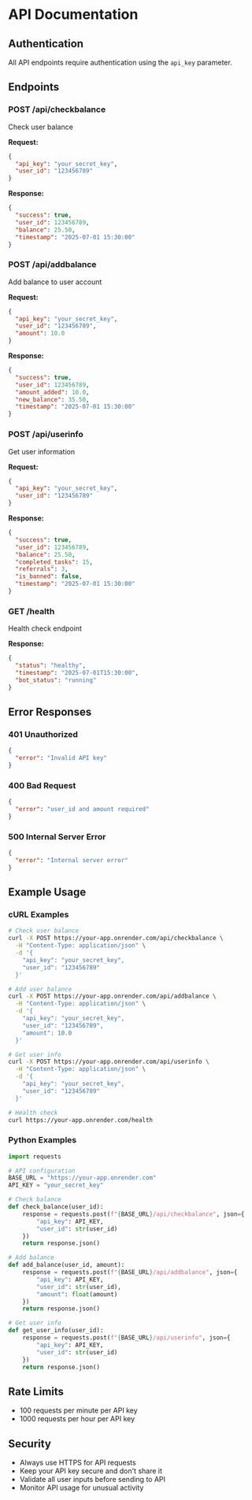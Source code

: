 # API Documentation

## Authentication

All API endpoints require authentication using the `api_key` parameter.

## Endpoints

### POST /api/checkbalance
Check user balance

**Request:**
```json
{
  "api_key": "your_secret_key",
  "user_id": "123456789"
}
```

**Response:**
```json
{
  "success": true,
  "user_id": 123456789,
  "balance": 25.50,
  "timestamp": "2025-07-01 15:30:00"
}
```

### POST /api/addbalance
Add balance to user account

**Request:**
```json
{
  "api_key": "your_secret_key", 
  "user_id": "123456789",
  "amount": 10.0
}
```

**Response:**
```json
{
  "success": true,
  "user_id": 123456789,
  "amount_added": 10.0,
  "new_balance": 35.50,
  "timestamp": "2025-07-01 15:30:00"
}
```

### POST /api/userinfo
Get user information

**Request:**
```json
{
  "api_key": "your_secret_key",
  "user_id": "123456789"
}
```

**Response:**
```json
{
  "success": true,
  "user_id": 123456789,
  "balance": 25.50,
  "completed_tasks": 15,
  "referrals": 3,
  "is_banned": false,
  "timestamp": "2025-07-01 15:30:00"
}
```

### GET /health
Health check endpoint

**Response:**
```json
{
  "status": "healthy",
  "timestamp": "2025-07-01T15:30:00",
  "bot_status": "running"
}
```

## Error Responses

### 401 Unauthorized
```json
{
  "error": "Invalid API key"
}
```

### 400 Bad Request
```json
{
  "error": "user_id and amount required"
}
```

### 500 Internal Server Error
```json
{
  "error": "Internal server error"
}
```

## Example Usage

### cURL Examples

```bash
# Check user balance
curl -X POST https://your-app.onrender.com/api/checkbalance \
  -H "Content-Type: application/json" \
  -d '{
    "api_key": "your_secret_key",
    "user_id": "123456789"
  }'

# Add user balance
curl -X POST https://your-app.onrender.com/api/addbalance \
  -H "Content-Type: application/json" \
  -d '{
    "api_key": "your_secret_key",
    "user_id": "123456789",
    "amount": 10.0
  }'

# Get user info
curl -X POST https://your-app.onrender.com/api/userinfo \
  -H "Content-Type: application/json" \
  -d '{
    "api_key": "your_secret_key",
    "user_id": "123456789"
  }'

# Health check
curl https://your-app.onrender.com/health
```

### Python Examples

```python
import requests

# API configuration
BASE_URL = "https://your-app.onrender.com"
API_KEY = "your_secret_key"

# Check balance
def check_balance(user_id):
    response = requests.post(f"{BASE_URL}/api/checkbalance", json={
        "api_key": API_KEY,
        "user_id": str(user_id)
    })
    return response.json()

# Add balance
def add_balance(user_id, amount):
    response = requests.post(f"{BASE_URL}/api/addbalance", json={
        "api_key": API_KEY,
        "user_id": str(user_id),
        "amount": float(amount)
    })
    return response.json()

# Get user info
def get_user_info(user_id):
    response = requests.post(f"{BASE_URL}/api/userinfo", json={
        "api_key": API_KEY,
        "user_id": str(user_id)
    })
    return response.json()
```

## Rate Limits

- 100 requests per minute per API key
- 1000 requests per hour per API key

## Security

- Always use HTTPS for API requests
- Keep your API key secure and don't share it
- Validate all user inputs before sending to API
- Monitor API usage for unusual activity
